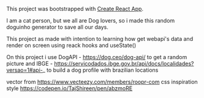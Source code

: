 This project was bootstrapped with [Create React App](https://github.com/facebook/create-react-app).

I am a cat person, but we all are Dog lovers, so i made this random doguinho generator to save all our days.

This project as made with intention to learning how get webapi's data and render on screen using reack hooks and useState()

On this project i use DogAPI -  https://dog.ceo/dog-api/ to get a random picture and IBGE - https://servicodados.ibge.gov.br/api/docs/localidades?versao=1#api-_ to build a dog profile with brazilian locations





vector from https://www.vecteezy.com/members/roopr-com
css inspiration style https://codepen.io/TajShireen/pen/abzmoRE
